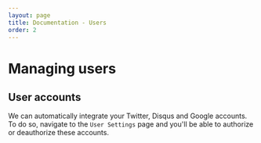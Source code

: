 ```yaml
---
layout: page
title: Documentation - Users
order: 2
---
```


# Managing users

## User accounts

We can automatically integrate your Twitter, Disqus and Google accounts. To do
so, navigate to the `User Settings` page and you'll be able to authorize or
deauthorize these accounts.

